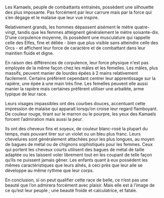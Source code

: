Les Kamaels, peuple de combattants entrainés, possèdent une silhouette des plus imposante. Pas forcément par leur carrure mais par la force qui s’en dégage et le malaise que leur vue inspire.

Relativement grands, les hommes dépassent aisément le mètre quatre-vingt, tandis que les femmes atteignent généralement le mètre soixante-dix. D’une corpulence moyenne, ils possèdent une musculature qui rappelle celle des Elfes, fine et déliée - bien que plus visible sans atteindre celle des Orcs - et affichent leur force de caractère et de combattant dans leur maintien fluide et digne.

En raison des différences de corpulence, leur force physique n'est pas employée de la même façon chez les mâles et les femelles. Les mâles, plus massifs, peuvent manier de lourdes épées à 2 mains relativement facilement. Certains préfèrent cependant centrer leur apprentissage sur la rapière, une épée à une main très fine. Les femelles peuvent elle aussi manier la rapière mais certaines préfèrent utiliser une arbalète, arme typique de leur race.

Leurs visages impassibles ont des courbes douces, accentuant cette impression de malaise qui apparait lorsqu’on croise leur regard flamboyant. De couleur rouge, tirant sur le marron ou le pourpre, les yeux des Kamaels forcent l’admiration mais aussi la peur.

Ils ont des cheveux fins et soyeux, de couleur blanc-rosé la plupart du temps, mais pouvant tirer sur un violet ou un bleu plus franc. Leurs chevelures sont généralement attachées pour les plus longues, au moyen de bagues de métal ou de chignons sophistiqués pour les femmes. Ceux qui portent les cheveux courts utilisent des bagues de métal de taille adaptée ou les laissent voler librement tout en les coupant de telle façon qu‘ils ne puissent jamais gêner.
Les enfants quant à eux possèdent les mêmes caractéristiques que leurs aînés, à ceci près que leur aile se développe au même rythme que leur corps.

En conclusion, si on peut qualifier cette race de belle, ce n’est pas une beauté que l’on admirera forcément avec plaisir. Mais elle est à l’image de ce qu’est leur peuple ; une beauté froide et calculatrice, et fatale.
